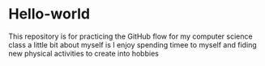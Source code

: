 # Hello-world
This repository is for practicing the GitHub flow for my computer science class
a little bit about myself is I enjoy spending timee to myself and fiding new physical activities to create into hobbies
